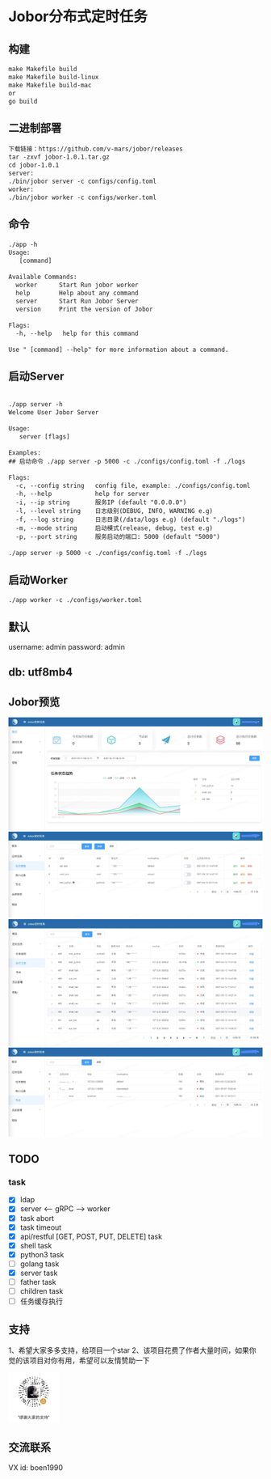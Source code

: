 # Jobor分布式定时任务

## 构建
```
make Makefile build
make Makefile build-linux
make Makefile build-mac
or
go build
```

## 二进制部署
```
下载链接：https://github.com/v-mars/jobor/releases
tar -zxvf jobor-1.0.1.tar.gz
cd jobor-1.0.1
server:
./bin/jobor server -c configs/config.toml
worker:
./bin/jobor worker -c configs/worker.toml
```

## 命令
```
./app -h
Usage:
   [command]

Available Commands:
  worker      Start Run jobor worker
  help        Help about any command
  server      Start Run Jobor Server
  version     Print the version of Jobor

Flags:
  -h, --help   help for this command

Use " [command] --help" for more information about a command.

```

## 启动Server
```
 
./app server -h
Welcome User Jobor Server

Usage:
   server [flags]

Examples:
## 启动命令 ./app server -p 5000 -c ./configs/config.toml -f ./logs

Flags:
  -c, --config string   config file, example: ./configs/config.toml
  -h, --help            help for server
  -i, --ip string       服务IP (default "0.0.0.0")
  -l, --level string    日志级别(DEBUG, INFO, WARNING e.g)
  -f, --log string      日志目录(/data/logs e.g) (default "./logs")
  -m, --mode string     启动模式(release, debug, test e.g)
  -p, --port string     服务启动的端口: 5000 (default "5000")

./app server -p 5000 -c ./configs/config.toml -f ./logs
```

## 启动Worker
```
./app worker -c ./configs/worker.toml
```

## 默认
username: admin
password: admin

## db: utf8mb4

## Jobor预览
![avatar](./img/jobor-dash.jpeg)
![avatar](./img/jobor-task.jpeg)
![avatar](./img/jobor-run.jpeg)
![avatar](./img/jobor-worker.jpeg)

## TODO 
### task
- [x] ldap
- [x] server <-- gRPC --> worker
- [x] task abort
- [x] task timeout
- [x] api/restful [GET, POST, PUT, DELETE] task
- [x] shell task
- [x] python3 task
- [ ] golang task
- [x] server task
- [ ] father task
- [ ] children task
- [ ] 任务缓存执行

## 支持
1、希望大家多多支持，给项目一个star
2、该项目花费了作者大量时间，如果你觉的该项目对你有用，希望可以友情赞助一下

<img src="./img/wechat.jpeg" width=100 height=100>


## 交流联系
VX id: boen1990